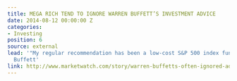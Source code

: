 ```yaml
---
title: MEGA RICH TEND TO IGNORE WARREN BUFFETT’S INVESTMENT ADVICE
date: 2014-08-12 00:00:00 Z
categories:
- Investing
position: 6
source: external
lead: '"My regular recommendation has been a low-cost S&P 500 index fund." -- Warren
  Buffett'
link: http://www.marketwatch.com/story/warren-buffetts-often-ignored-advice-to-mega-rich-investors-2017-03-13
---
```


